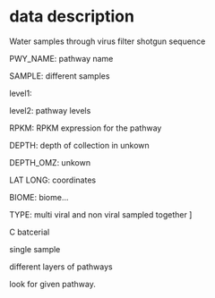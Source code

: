 data description
=============

Water samples through virus filter shotgun sequence

PWY_NAME: pathway name

SAMPLE: different samples

level1:

level2: pathway levels

RPKM: RPKM expression for the pathway

DEPTH: depth of collection in unkown

DEPTH_OMZ: unkown

LAT LONG: coordinates

BIOME: biome...


TYPE: multi viral and non viral sampled together ]


C batcerial



single sample 

different layers of pathways

look for given pathway.